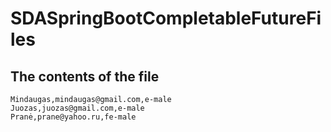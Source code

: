# SDASpringBootCompletableFutureFiles

## The contents of the file

```
Mindaugas,mindaugas@gmail.com,e-male
Juozas,juozas@gmail.com,e-male
Pranė,prane@yahoo.ru,fe-male
```
